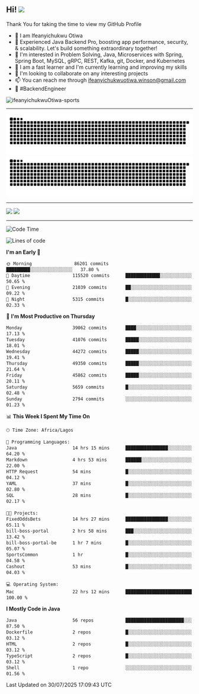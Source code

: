 <!-- BLOG-POST-LIST:START --><!-- BLOG-POST-LIST:END -->

## Hi! <img src="https://media.giphy.com/media/hvRJCLFzcasrR4ia7z/giphy.gif" width="4%"> 

Thank You for taking the time to view my GitHub Profile

- 👋 I am Ifeanyichukwu Otiwa
- 🚀 Experienced Java Backend Pro, boosting app performance, security, & scalability. Let's build something extraordinary together!
- 👀 I'm interested in Problem Solving, Java, Microservices with Spring, Spring Boot, MySQL, gRPC, REST, Kafka, git, Docker, and Kubernetes
- 🌱 I am a fast learner and I'm currently learning and improving my skills
- 💞️ I'm looking to collaborate on any interesting projects
- 📫 You can reach me through ifeanyichukwuotiwa.winson@gmail.com
- 🚀 #BackendEngineer

<p align="left" marginTop="10px"> <img src="https://komarev.com/ghpvc/?username=ifeanyichukwuOtiwa-sports&label=Profile%20views&color=0e75b6&style=for-the-badge" alt="ifeanyichukwuOtiwa-sports" /> </p>

***

<!--🐍📈SNAKEGRAPH / 🌐WEBSITE: https://github.com/Platane/snk -->
![github contribution grid snake animation](https://raw.githubusercontent.com/ifeanyichukwuOtiwa-sports/ifeanyichukwuOtiwa-sports/output/github-contribution-grid-snake-dark.svg#gh-dark-mode-only)![github contribution grid snake animation](https://raw.githubusercontent.com/ifeanyichukwuOtiwa-sports/ifeanyichukwuOtiwa-sports/output/github-contribution-grid-snake.svg#gh-light-mode-only)

***

<p float="left">
  <img float="left" src="https://github-readme-stats.vercel.app/api?username=ifeanyichukwuOtiwa-sports&count_private=true&include_all_commits=true&theme=react&show_icons=true" />
  <img float="right" src="https://github-readme-stats.vercel.app/api/top-langs/?username=ifeanyichukwuOtiwa-sports&layout=compact&show_icons=true&theme=react" /> 
</p>

***



<!--START_SECTION:waka-->
![Code Time](http://img.shields.io/badge/Code%20Time-4%2C024%20hrs%2058%20mins-blue)

![Lines of code](https://img.shields.io/badge/From%20Hello%20World%20I%27ve%20Written-61.6%20million%20lines%20of%20code-blue)

**I'm an Early 🐤** 

```text
🌞 Morning                86201 commits       █████████░░░░░░░░░░░░░░░░   37.80 % 
🌆 Daytime                115520 commits      █████████████░░░░░░░░░░░░   50.65 % 
🌃 Evening                21039 commits       ██░░░░░░░░░░░░░░░░░░░░░░░   09.22 % 
🌙 Night                  5315 commits        █░░░░░░░░░░░░░░░░░░░░░░░░   02.33 % 
```
📅 **I'm Most Productive on Thursday** 

```text
Monday                   39062 commits       ████░░░░░░░░░░░░░░░░░░░░░   17.13 % 
Tuesday                  41076 commits       █████░░░░░░░░░░░░░░░░░░░░   18.01 % 
Wednesday                44272 commits       █████░░░░░░░░░░░░░░░░░░░░   19.41 % 
Thursday                 49350 commits       █████░░░░░░░░░░░░░░░░░░░░   21.64 % 
Friday                   45862 commits       █████░░░░░░░░░░░░░░░░░░░░   20.11 % 
Saturday                 5659 commits        █░░░░░░░░░░░░░░░░░░░░░░░░   02.48 % 
Sunday                   2794 commits        ░░░░░░░░░░░░░░░░░░░░░░░░░   01.23 % 
```


📊 **This Week I Spent My Time On** 

```text
🕑︎ Time Zone: Africa/Lagos

💬 Programming Languages: 
Java                     14 hrs 15 mins      ████████████████░░░░░░░░░   64.20 % 
Markdown                 4 hrs 53 mins       ██████░░░░░░░░░░░░░░░░░░░   22.00 % 
HTTP Request             54 mins             █░░░░░░░░░░░░░░░░░░░░░░░░   04.12 % 
YAML                     37 mins             █░░░░░░░░░░░░░░░░░░░░░░░░   02.80 % 
SQL                      28 mins             █░░░░░░░░░░░░░░░░░░░░░░░░   02.17 % 

🐱‍💻 Projects: 
FixedOddsBets            14 hrs 27 mins      ████████████████░░░░░░░░░   65.11 % 
bill-boss-portal         2 hrs 58 mins       ███░░░░░░░░░░░░░░░░░░░░░░   13.42 % 
bill-boss-portal-be      1 hr 7 mins         █░░░░░░░░░░░░░░░░░░░░░░░░   05.07 % 
SportsCommon             1 hr                █░░░░░░░░░░░░░░░░░░░░░░░░   04.58 % 
Cashout                  53 mins             █░░░░░░░░░░░░░░░░░░░░░░░░   04.03 % 

💻 Operating System: 
Mac                      22 hrs 12 mins      █████████████████████████   100.00 % 
```

**I Mostly Code in Java** 

```text
Java                     56 repos            ██████████████████████░░░   87.50 % 
Dockerfile               2 repos             █░░░░░░░░░░░░░░░░░░░░░░░░   03.12 % 
HTML                     2 repos             █░░░░░░░░░░░░░░░░░░░░░░░░   03.12 % 
TypeScript               2 repos             █░░░░░░░░░░░░░░░░░░░░░░░░   03.12 % 
Shell                    1 repo              ░░░░░░░░░░░░░░░░░░░░░░░░░   01.56 % 
```




 Last Updated on 30/07/2025 17:09:43 UTC
<!--END_SECTION:waka-->

<!--
<p align="center">
![trophy](https://github-profile-trophy.vercel.app/?username=ifeanyichukwuOtiwa-sports&theme=onedark) (https://github.com/ryo-ma/github-profile-trophy)
</p>
-->

<!---
ifeanyi-otiwa/ifeanyi-otiwa is a ✨ special ✨ repository because its `README.md` (this file) appears on your GitHub profile.
You can click the Preview link to take a look at your changes.
--->
